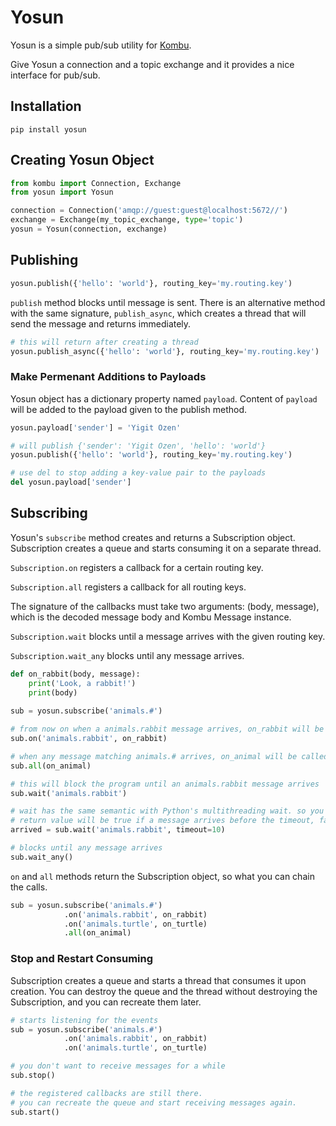 # Yosun

Yosun is a simple pub/sub utility for [Kombu]. 

Give Yosun a connection and a topic exchange and it provides a nice interface for pub/sub. 

## Installation

```
pip install yosun
```

## Creating Yosun Object

```python
from kombu import Connection, Exchange
from yosun import Yosun

connection = Connection('amqp://guest:guest@localhost:5672//')
exchange = Exchange(my_topic_exchange, type='topic')
yosun = Yosun(connection, exchange)
```

## Publishing

```python
yosun.publish({'hello': 'world'}, routing_key='my.routing.key')
```

`publish` method blocks until message is sent. There is an alternative method with the same signature, 
`publish_async`, which creates a thread that will send the message and returns immediately.

```python
# this will return after creating a thread  
yosun.publish_async({'hello': 'world'}, routing_key='my.routing.key')  
```

### Make Permenant Additions to Payloads

Yosun object has a dictionary property named `payload`. Content of `payload` will be added
to the payload given to the publish method.

```python
yosun.payload['sender'] = 'Yigit Ozen'

# will publish {'sender': 'Yigit Ozen', 'hello': 'world'}
yosun.publish({'hello': 'world'}, routing_key='my.routing.key')

# use del to stop adding a key-value pair to the payloads
del yosun.payload['sender']
```

## Subscribing

Yosun's `subscribe` method creates and returns a Subscription object. Subscription creates a 
queue and starts consuming it on a separate thread. 

`Subscription.on` registers a callback for a certain routing key.
 
`Subscription.all` registers a callback for all routing keys.

The signature of the callbacks must take two arguments: (body, message), which is the decoded message body and Kombu Message instance.

`Subscription.wait` blocks until a message arrives with the given routing key.

`Subscription.wait_any` blocks until any message arrives.

```python
def on_rabbit(body, message):
    print('Look, a rabbit!')
    print(body)
    
sub = yosun.subscribe('animals.#')

# from now on when a animals.rabbit message arrives, on_rabbit will be called
sub.on('animals.rabbit', on_rabbit)

# when any message matching animals.# arrives, on_animal will be called
sub.all(on_animal)

# this will block the program until an animals.rabbit message arrives
sub.wait('animals.rabbit')

# wait has the same semantic with Python's multithreading wait. so you can pass a timeout.
# return value will be true if a message arrives before the timeout, false otherwise
arrived = sub.wait('animals.rabbit', timeout=10)

# blocks until any message arrives
sub.wait_any()
```

`on` and `all` methods return the Subscription object, so what you can chain the calls.

```python
sub = yosun.subscribe('animals.#')
            .on('animals.rabbit', on_rabbit)
            .on('animals.turtle', on_turtle)
            .all(on_animal)
```

### Stop and Restart Consuming

Subscription creates a queue and starts a thread that consumes it upon creation.
You can destroy the queue and the thread without destroying the Subscription, and you can recreate them later.

```python
# starts listening for the events
sub = yosun.subscribe('animals.#')
            .on('animals.rabbit', on_rabbit)
            .on('animals.turtle', on_turtle)

# you don't want to receive messages for a while
sub.stop()

# the registered callbacks are still there.
# you can recreate the queue and start receiving messages again.
sub.start()
```

[Kombu]: https://github.com/celery/kombu